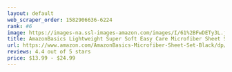 ```yaml
---
layout: default 
﻿web_scraper_order: 1582906636-6224
rank: #6
image: https://images-na.ssl-images-amazon.com/images/I/61%2BFwDETy3L.jpg
title: AmazonBasics Lightweight Super Soft Easy Care Microfiber Sheet Set with 16" Deep Pockets…
url: https://www.amazon.com/AmazonBasics-Microfiber-Sheet-Set-Black/dp/B014I8B3LE/ref=zg_mw_home-garden_6?_encoding=UTF8&psc=1&refRID=ST1XDMS4R2TXQERQ5ZH2
reviews: 4.4 out of 5 stars
price: $13.99 - $24.99
---
```

